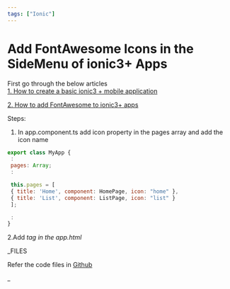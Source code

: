 ```yaml
---
tags: ["Ionic"]
---
```

<!--markdownlint-disable MD013 MD029 MD036 MD024 MD033 MD040 MD042 MD001 MD051 MD025 MD052-->
# Add FontAwesome Icons in the SideMenu of ionic3+ Apps

First go through the below articles  
[1. How to create a basic ionic3 + mobile application](blog/2018/02/03/ionic-basic-mobile-app)

[2. How to add FontAwesome to ionic3+ apps](blog/2018/04/29/ionic-fontawesomes/)

Steps:

1. In app.component.ts add icon property in the pages array and add the icon name

```js
export class MyApp {
 :
 pages: Array;
 :

 this.pages = [
 { title: 'Home', component: HomePage, icon: "home" },
 { title: 'List', component: ListPage, icon: "list" }
 ];

 :
}
```

2.Add _tag in the app.html_

\_FILES

Refer the code files in [Github](https://github.com/nagvbt/IonicTemplate/commit/c5db580b97e1385728490facbe46c7823d422dfa)

\_

